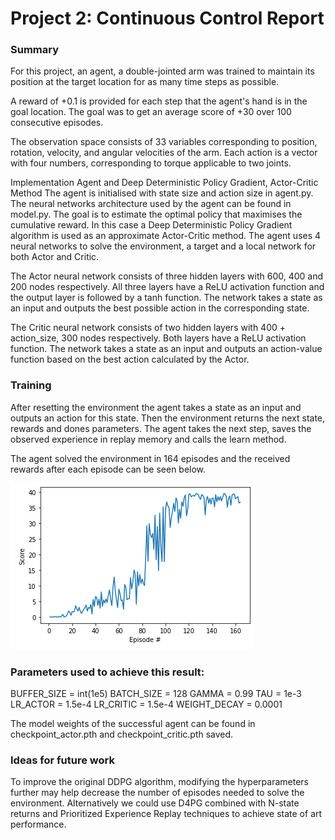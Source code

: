 # Project 2: Continuous Control Report
### Summary
For this project, an agent, a double-jointed arm was trained to maintain its position at the target location for as many time steps as possible.

A reward of +0.1 is provided for each step that the agent's hand is in the goal location. The goal was to get an average score of +30 over 100 consecutive episodes.

The observation space consists of 33 variables corresponding to position, rotation, velocity, and angular velocities of the arm. Each action is a vector with four numbers, corresponding to torque applicable to two joints.

Implementation
Agent and Deep Deterministic Policy Gradient, Actor-Critic Method
The agent is initialised with state size and action size in agent.py. The neural networks architecture used by the agent can be found in model.py. The goal is to estimate the optimal policy that maximises the cumulative reward. In this case a Deep Deterministic Policy Gradient algorithm is used as an approximate Actor-Critic method. The agent uses 4 neural networks to solve the environment, a target and a local network for both Actor and Critic.

The Actor neural network consists of three hidden layers with 600, 400 and 200 nodes respectively. All three layers have a ReLU activation function and the output layer is followed by a tanh function. The network takes a state as an input and outputs the best possible action in the corresponding state.

The Critic neural network consists of two hidden layers with 400 + action_size, 300 nodes respectively. Both layers have a ReLU activation function. The network takes a state as an input and outputs an action-value function based on the best action calculated by the Actor.

### Training
After resetting the environment the agent takes a state as an input and outputs an action for this state. Then the environment returns the next state, rewards and dones parameters. The agent takes the next step, saves the observed experience in replay memory and calls the learn method.

The agent solved the environment in 164 episodes and the received rewards after each episode can be seen below.

![reward](rewards.png)

### Parameters used to achieve this result:
BUFFER_SIZE = int(1e5) BATCH_SIZE = 128
GAMMA = 0.99
TAU = 1e-3
LR_ACTOR = 1.5e-4
LR_CRITIC = 1.5e-4
WEIGHT_DECAY = 0.0001

The model weights of the successful agent can be found in checkpoint_actor.pth and checkpoint_critic.pth saved.

### Ideas for future work
To improve the original DDPG algorithm, modifying the hyperparameters further may help decrease the number of episodes needed to solve the environment. Alternatively we could use D4PG combined with N-state returns and Prioritized Experience Replay techniques to achieve state of art performance.
